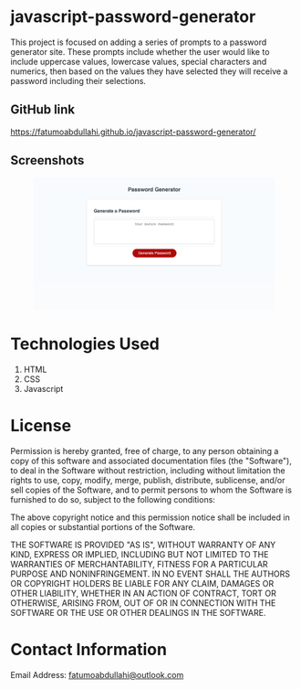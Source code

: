 # javascript-password-generator
This project is focused on adding a series of prompts to a password generator site. These prompts include whether the user would like to include uppercase values, lowercase values, special characters and numerics, then based on the values they have selected they will receive a password including their selections.

## GitHub link
https://fatumoabdullahi.github.io/javascript-password-generator/
## Screenshots
<figure>
<img src=./assets/password.png>
</figure>

# Technologies Used

1. HTML
2. CSS
3. Javascript

# License
Permission is hereby granted, free of charge, to any person obtaining
a copy of this software and associated documentation files (the
"Software"), to deal in the Software without restriction, including
without limitation the rights to use, copy, modify, merge, publish,
distribute, sublicense, and/or sell copies of the Software, and to
permit persons to whom the Software is furnished to do so, subject to
the following conditions:

The above copyright notice and this permission notice shall be
included in all copies or substantial portions of the Software.

THE SOFTWARE IS PROVIDED "AS IS", WITHOUT WARRANTY OF ANY KIND,
EXPRESS OR IMPLIED, INCLUDING BUT NOT LIMITED TO THE WARRANTIES OF
MERCHANTABILITY, FITNESS FOR A PARTICULAR PURPOSE AND
NONINFRINGEMENT. IN NO EVENT SHALL THE AUTHORS OR COPYRIGHT HOLDERS BE
LIABLE FOR ANY CLAIM, DAMAGES OR OTHER LIABILITY, WHETHER IN AN ACTION
OF CONTRACT, TORT OR OTHERWISE, ARISING FROM, OUT OF OR IN CONNECTION
WITH THE SOFTWARE OR THE USE OR OTHER DEALINGS IN THE SOFTWARE.

# Contact Information
Email Address: fatumoabdullahi@outlook.com